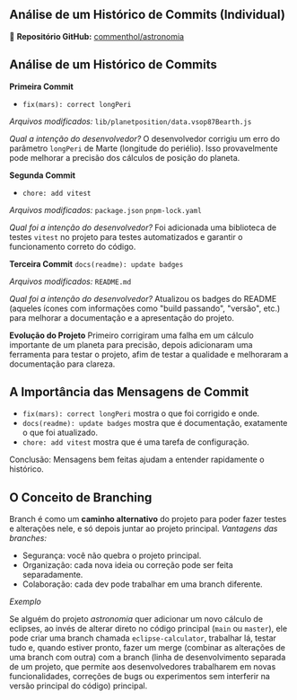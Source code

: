 ## Análise de um Histórico de Commits (Individual)

🔗 **Repositório GitHub:** [commenthol/astronomia](https://github.com/commenthol/astronomia)

## Análise de um Histórico de Commits

**Primeira Commit**
- `fix(mars): correct longPeri`

*Arquivos modificados:*
`lib/planetposition/data.vsop87Bearth.js`

*Qual a intenção do desenvolvedor?*
O desenvolvedor corrigiu um erro do parâmetro `longPeri` de Marte (longitude do periélio). Isso provavelmente pode melhorar a precisão dos cálculos de posição do planeta.

**Segunda Commit**
- `chore: add vitest`

*Arquivos modificados:*
`package.json`
`pnpm-lock.yaml`

*Qual foi a intenção do desenvolvedor?*
Foi adicionada uma biblioteca de testes `vitest` no projeto para testes automatizados e garantir o funcionamento correto do código.

**Terceira Commit**
`docs(readme): update badges`

*Arquivos modificados:*
`README.md`

*Qual foi a intenção do desenvolvedor?*
Atualizou os badges do README (aqueles ícones com informações como "build passando", "versão", etc.) para melhorar a documentação e a apresentação do projeto.

**Evolução do Projeto**
Primeiro corrigiram uma falha em um cálculo importante de um planeta para precisão, depois adicionaram uma ferramenta para testar o projeto, afim de testar a qualidade e melhoraram a documentação para clareza.

## A Importância das Mensagens de Commit 

* `fix(mars): correct longPeri` mostra o que foi corrigido e onde.
* `docs(readme): update badges` mostra que é documentação, exatamente o que foi atualizado.
* `chore: add vitest` mostra que é uma tarefa de configuração.

Conclusão: Mensagens bem feitas ajudam a entender rapidamente o histórico.

## O Conceito de Branching

Branch é como um **caminho alternativo** do projeto para poder fazer testes e alterações nele, e só depois juntar ao projeto principal.
*Vantagens das branches:*

* Segurança: você não quebra o projeto principal.
* Organização: cada nova ideia ou correção pode ser feita separadamente.
* Colaboração: cada dev pode trabalhar em uma branch diferente.

*Exemplo*

Se alguém do projeto *astronomia* quer adicionar um novo cálculo de eclipses, ao invés de alterar direto no código principal (`main` ou `master`), ele pode criar uma branch chamada `eclipse-calculator`, trabalhar lá, testar tudo e, quando estiver pronto, fazer um merge (combinar as alterações de uma branch com outra) com a branch (linha de desenvolvimento separada de um projeto, que permite aos desenvolvedores trabalharem em novas funcionalidades, correções de bugs ou experimentos sem interferir na versão principal do código) principal.

